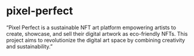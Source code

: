 # pixel-perfect
“Pixel Perfect is a sustainable NFT art platform empowering artists to create, showcase, and sell their digital artwork as eco-friendly NFTs. This project aims to revolutionize the digital art space by combining creativity and sustainability.”

